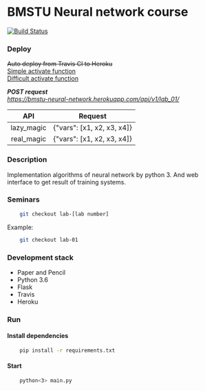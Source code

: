 # BMSTU Neural network course

[![Build Status](https://travis-ci.com/vladpereskokov/BMSTU_Neural-network.svg?token=vgWpgFdW3m8asKepzCnQ&branch=lab-01)](https://travis-ci.com/vladpereskokov/BMSTU_Neural-network)  

### Deploy
~~Auto deploy from Travis CI to Heroku~~    
[Simple activate function](https://bmstu-neural-network.herokuapp.com/api/v1/lab_01/lazy_magic)    
[Difficult activate function](https://bmstu-neural-network.herokuapp.com/api/v1/lab_01/real_magic)    

***POST request***  
*https://bmstu-neural-network.herokuapp.com/api/v1/lab_01/*  

| API           | Request       |  
|:-------------:|:-------------:|  
| lazy_magic    | {"vars": [x1, x2, x3, x4]} |
| real_magic    | {"vars": [x1, x2, x3, x4]} |


### Description
Implementation algorithms of neural network by python 3. And web interface to get result of training systems. 

### Seminars
```bash
    git checkout lab-[lab number]
```  
Example:  
```bash
    git checkout lab-01
```

### Development stack
* Paper and Pencil
* Python 3.6
* Flask
* Travis
* Heroku

### Run
#### Install dependencies
```bash
    pip install -r requirements.txt
```

#### Start
```bash
    python<3> main.py 
```
